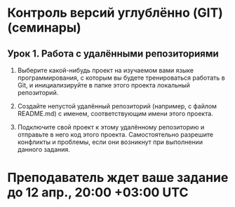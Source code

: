#  Контроль версий углублённо (GIT) (семинары)
## Урок 1. Работа с удалёнными репозиториями

1.	Выберите какой-нибудь проект на изучаемом вами языке программирования, с которым вы будете тренироваться работать в Git, и инициализируйте в папке этого проекта локальный репозиторий.

2.	Создайте непустой удалённый репозиторий (например, с файлом README.md) с именем, соответствующим имени этого проекта.

3.	Подключите свой проект к этому удалённому репозиторию и отправьте в него код этого проекта. Самостоятельно разрешите конфликты и проблемы, если они возникнут при выполнении данного задания.

# Преподаватель ждет ваше задание до 12 апр., 20:00 +03:00 UTC
